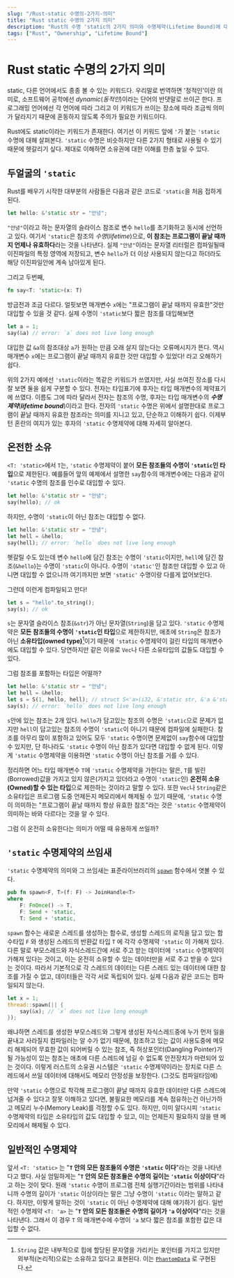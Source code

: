 ```yaml
---
slug: "/Rust-static 수명의-2가지-의미"
title: "Rust static 수명의 2가지 의미"
description: "Rust의 수명 'static의 2가지 의미와 수명제약(Lifetime Bound)에 대해"
tags: ["Rust", "Ownership", "Lifetime Bound"]
---
```


# Rust static 수명의 2가지 의미

static, 다른 언어에서도 종종 볼 수 있는 키워드다.
우리말로 번역하면 '정적인'이란 의미로, 소프트웨어 공학에선 _dynamic_(_동적인_)이라는 단어의 반댓말로 쓰이곤 한다.
프로그래밍 언어에선 각 언어에 따라 그리고 이 키워드가 쓰이는 장소에 따라 조금씩 의미가 달라지기 때문에
혼동하지 않도록 주의가 필요한 키워드이다.

Rust에도 static이라는 키워드가 존재한다.
여기선 이 키워드 앞에 `'`가 붙는 `'static` 수명에 대해 살펴본다.
`'static` 수명은 비슷하지만 다른 2가지 형태로 사용될 수 있기 때문에 헷갈리기 싶다.
제대로 이해하면 소유권에 대한 이해를 한층 높일 수 있다.

## 두얼굴의 `'static`

Rust를 배우기 시작한 대부분의 사람들은 다음과 같은 코드로 `'static`을 처음 접하게 된다.

```rust
let hello: &'static str = "안녕";
```

`"안녕"`이라고 하는 문자열의 슬라이스 참조로 변수 `hello`를 초기화하고 동시에 선언하고 있다.
여기서 `'static`은 참조의 _수명_(_lifetime_)으로,
**이 참조는 프로그램이 끝날 때까지 언제나 유효하다**라는 것을 나타낸다.
실제 `"안녕"`이라는 문자열 리터럴은 컴파일될때 이진파일의 특정 영역에 저장되고,
변수 `hello`가 더 이상 사용되지 않는다고 하더라도 해당 이진파일안에 계속 남아있게 된다.

그리고 두번째,

```rust
fn say<T: 'static>(x: T)
```

방금전과 조금 다르다.
얼핏보면 매개변수 `x`에는 "프로그램이 끝날 때까지 유효한"것만 대입할 수 있을 것 같다.
실제 수명이 `'static`보다 짧은 참조를 대입해보면

```rust
let a = 1;
say(&a) // error: `a` does not live long enough
```

대입한 값 `&a`의 참조대상 `a`가 원하는 만큼 오래 살지 않는다는 오류메시지가 뜬다.
역시 매개변수 `x`에는 프로그램이 끝날 때까지 유효한 것만 대입할 수 있었다!
라고 오해하기 쉽다.

위의 2가지 예에선 `'static`이라는 똑같은 키워드가 쓰였지만, 사실 쓰여진 장소를 다시 잘 보면 둘을 쉽게 구분할 수 있다.
전자는 타입표기에 후자는 타입 매개변수의 제약표기에 쓰였다.
이름도 그에 따라 달라서 전자는 참조의 수명, 후자는 타입 매개변수의 **_수명제약_**(**_lifetime bound_**)이라고 한다.
전자의 `'static` 수명은 위에서 설명한대로 프로그램이 끝날 때까지 유효한 참조라는 의미를 지니고 있고, 단순하고 이해하기 쉽다.
이제부턴 혼란의 여지가 있는 후자의 `'static` 수명제약에 대해 자세히 알아본다.

## 온전한 소유

`<T: 'static>`에서 `T`는, `'static` 수명제약이 붙어 **모든 참조들의 수명이 `'static`인 타입**으로 제한된다.
예를들어 앞의 예제에서 설명한 `say`함수의 매개변수에는 다음과 같이 `'static` 수명의 참조를 인수로 대입할 수 있다.

```rust
let hello: &'static str = "안녕";
say(hello); // ok
```

하지만, 수명이 `'static`이 아닌 참조는 대입할 수 없다.

```rust
let hello: &'static str = "안녕";
let hell = &hello;
say(hell); // error: `hello` does not live long enough
```

헷갈릴 수도 있는데 변수 `hello`에 담긴 참조는 수명이 `'static`이지만,
`hell`에 담긴 참조(`&hello`)는 수명이 `'static`이 아니다.
수명이 `'static'`인 참조만 대입할 수 있고 아니면 대입할 수 없으니까
여기까지만 보면 `'static'` 수명이랑 다를게 없어보인다.

그런데 이런게 컴파일되고 만다!

```rust
let s = "hello".to_string();
say(s); // ok
```

`s`는 문자열 슬라이스 참조(`&str`)가 아닌 문자열(`String`)을 담고 있다.
`'static` 수명제약은 **모든 참조들의 수명이 `'static`인 타입**으로 제한하지만,
애초에 `String`은 참조가 아닌 **소유타입(owned type)**[^1]이기 때문에
`'static` 수명제약이 걸린 타입의 매개변수에도 대입할 수 있다.
당연하지만 같은 이유로 `Vec`나 다른 소유타입의 값들도 대입할 수 있다.

그럼 참조를 포함하는 타입은 어떨까?

```rust
let hello: &'static str = "안녕";
let hell = &hello;
let s = S(1, hello, hell); // struct S<'a>(i32, &'static str, &'a &'static str);
say(s); // error: `hello` does not live long enough
```

`s`안에 있는 참조는 2개 있다.
`hello`가 담고있는 참조의 수명은 `'static`으로 문제가 없지만
`hell`이 담고있는 참조의 수명이 `'static`이 아니기 때문에 컴파일에 실패한다.
참조를 아무리 많이 포함하고 있어도 모두 `'static` 수명이면 문제없이 `say`함수에 대입할 수 있지만,
단 하나라도 `'static` 수명이 아닌 참조가 있다면 대입할 수 없게 된다.
이렇게 `'static` 수명제약을 이용하면 `'static` 수명이 아닌 참조를 거를 수 있다.

정리하면 어느 타입 매개변수 `T`에 `'static` 수명제약을 가한다는 말은,
`T`를 빌린(Borrowed)값을 가지고 있지 않은(가지고 있더라고 수명이 `'static`인)
**온전히 소유(Owned)할 수 있는 타입**으로 제한하는 것이라고 말할 수 있다.
또한 `Vec`나 `String`같은 소유타입은 프로그램 도중 언제든지 메모리에서 해제될 수 있기 때문에,
`'static` 수명이 의미하는 "프로그램이 끝날 때까지 항상 유효한 참조"라는 것은
`'static` 수명제약이 의미하는 바와 다르다는 것을 알 수 있다.

그럼 이 온전히 소유한다는 의미가 어떨 때 유용하게 쓰일까?

## `'static` 수명제약의 쓰임새

`'static` 수명제약의 의미와 그 쓰임새는
표준라이브러리의 [`spawn`](https://doc.rust-lang.org/std/thread/fn.spawn.html) 함수에서 엿볼 수 있다.

```rust
pub fn spawn<F, T>(f: F) -> JoinHandle<T>
where
    F: FnOnce() -> T,
    F: Send + 'static,
    T: Send + 'static,
```

`spawn` 함수는 새로운 스레드를 생성하는 함수로,
생성할 스레드의 로직을 담고 있는 함수타입 `F` 와 생성된 스레드의 반환값 타입 `T` 에 각각 수명제약 `'static` 이 가해져 있다.
다른 말로 부모스레드와 자식스레드간에 서로 주고 받는 데이터에 `'static` 수명제약이 가해져 있다는 것이고,
이는 온전히 소유할 수 있는 데이터만을 서로 주고 받을 수 있다는 것이다.
따라서 기본적으로 각 스레드의 데이터는 다른 스레드 있는 데이터에 대한 참조를 가질 수 없고, 데이터들은 각각 서로 독립되어 있다.
실제 다음과 같은 코드는 컴파일되지 않는다.

```rust
let x = 1;
thread::spawn(|| {
    say(&x); // `x` does not live long enough
});
```

왜냐하면 스레드를 생성한 부모스레드와 그렇게 생성된 자식스레드중에
누가 먼저 일을 끝내고 사라질지 컴파일러는 알 수가 없기 때문에,
참조하고 있는 값이 사용도중에 메모리 해제되어 무효한 값이 되어버릴 수 있는 참조,
즉 허상포인터(Dangling Pointer)가 될 가능성이 있는 참조는
애초에 다른 스레드에 넘길 수 없도록 안전장치가 마련되어 있는 것이다.
이렇게 러스트의 소유권 시스템은 `'static` 수명제약이라는 장치로
다른 스레드에서 쓰일 데이터에 대해서도 메모리 안정성을 보장한다. (그것도 컴파일타임에)

만약 `'static` 수명으로 착각해 프로그램이 끝날 때까지 유효한 데이터만 다른 스레드에 넘겨줄 수 있다고 잘못 이해하고 있다면,
불필요한 메모리를 계속 점유하는건 아닌가하고 메모리 누수(Memory Leak)를 걱정할 수도 있다.
하지만, 이미 알다시피 `'static` 수명제약의 타입은 소유타입의 값도 대입할 수 있고,
이는 언제든지 필요하지 않을 땐 메모리에서 해제될 수 있다.

## 일반적인 수명제약

앞서 `<T: 'static>` 는 "**`T` 안의 모든 참조들의 수명은 `'static` 이다**"라는 것을 나타낸다고 했다.
사실 엄밀하게는 "**`T` 안의 모든 참조들은 수명의 길이는 `'static` 이상이다**"라고 하는 것이 맞다.
원래 `'static` 수명이 프로그램 전체 실행기간이라는 범위를 나타내니까
수명의 길이가 `'static` 이상이라는 말은 그냥 수명이 `'static` 이라는 말하고 같다.
하지만, 이렇게 말하는 것이 `'static` 이 아닌 수명제약에 대해 얘기하기 쉽다.
일반적인 수명제약 `<T: 'a>` 는 "**`T` 안의 모든 참조들은 수명의 길이가 `'a` 이상이다**"라는 것을 나타낸다.
그래서 이 경우 `T` 의 매개변수에 수명이 `'a` 보다 짧은 참조를 포함한 값은 대입할 수 없다.

[^1]:
    `String` 값은 내부적으로 힙에 할당된 문자열을 가리키는 포인터를 가지고 있지만 외부적(논리적)으로는 소유하고 있다고 표현된다.
    이는 [`PhantomData`](https://doc.rust-lang.org/std/marker/struct.PhantomData.html) 로 구현된다.
